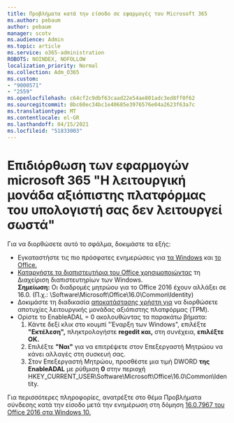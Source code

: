 ```yaml
---
title: Προβλήματα κατά την είσοδο σε εφαρμογές του Microsoft 365
ms.author: pebaum
author: pebaum
manager: scotv
ms.audience: Admin
ms.topic: article
ms.service: o365-administration
ROBOTS: NOINDEX, NOFOLLOW
localization_priority: Normal
ms.collection: Adm_O365
ms.custom:
- "9000571"
- "2559"
ms.openlocfilehash: c64cf2c9dbf63caad22e54ae801adc3ed8ff0f62
ms.sourcegitcommit: 8bc60ec34bc1e40685e3976576e04a2623f63a7c
ms.translationtype: MT
ms.contentlocale: el-GR
ms.lasthandoff: 04/15/2021
ms.locfileid: "51833003"
---
```

# <a name="fixing-the-microsoft-365-apps-your-computers-trusted-platform-module-is-not-functioning-properly-message"></a>Επιδιόρθωση των εφαρμογών microsoft 365 "Η λειτουργική μονάδα αξιόπιστης πλατφόρμας του υπολογιστή σας δεν λειτουργεί σωστά"

Για να διορθώσετε αυτό το σφάλμα, δοκιμάστε τα εξής:

- Εγκαταστήστε τις πιο πρόσφατες ενημερώσεις για [τα Windows](https://support.microsoft.com/help/4027667/windows-10-update) και [το Office.](https://support.office.com/article/update-office-and-your-computer-with-microsoft-update-2ab296f3-7f03-43a2-8e50-46de917611c5)
- [Καταργήστε τα διαπιστευτήρια του Office χρησιμοποιώντας](https://docs.microsoft.com/office/troubleshoot/office-suite-issues/another-account-already-signed-in#step-4-clear-cached-credentials-on-the-computer) τη Διαχείριση διαπιστευτηρίων των Windows.<br/>
    **Σημείωση:** Οι διαδρομές μητρώου για το Office 2016 έχουν αλλάξει σε 16.0. (Π.χ.: \Software\Microsoft\Office\16.0\Common\Identity\)
- Δοκιμάστε τη διαδικασία [αποκατάστασης χρήστη για](https://docs.microsoft.com/office365/troubleshoot/administration/connection-issue-when-sign-in-office-2016#symptom-2) να διορθώσετε αποτυχίες λειτουργικής μονάδας αξιόπιστης πλατφόρμας (TPM).
- Ορίστε το EnableADAL = 0 ακολουθώντας τα παρακάτω βήματα:  
    1. Κάντε δεξί κλικ στο κουμπί "Έναρξη των Windows", επιλέξτε **"Εκτέλεση",** πληκτρολογήστε **regedit και,** στη συνέχεια, **επιλέξτε OK.**
    2. Επιλέξτε **"Ναι"** για να επιτρέψετε στον Επεξεργαστή Μητρώου να κάνει αλλαγές στη συσκευή σας.
    3. Στον Επεξεργαστή Μητρώου, προσθέστε μια τιμή DWORD **της EnableADAL** με ρύθμιση **0** στην περιοχή HKEY_CURRENT_USER\Software\Microsoft\Office\16.0\Common\Identity.

Για περισσότερες πληροφορίες, ανατρέξτε στο θέμα Προβλήματα σύνδεσης κατά την είσοδο μετά την ενημέρωση στη δόμηση [16.0.7967 του Office 2016 στα Windows 10.](https://docs.microsoft.com/office365/troubleshoot/administration/connection-issue-when-sign-in-office-2016)